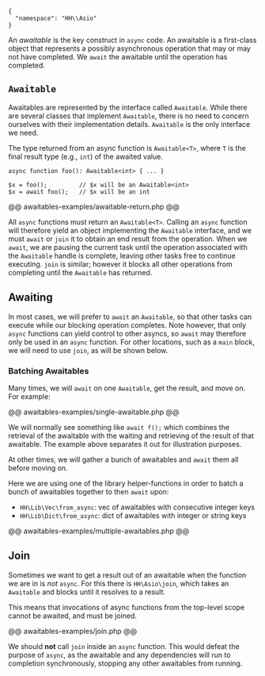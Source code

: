 ```yamlmeta
{
  "namespace": "HH\\Asio"
}
```

An *awaitable* is the key construct in `async` code. An awaitable is a first-class object that represents a possibly asynchronous 
operation that may or may not have completed. We `await` the awaitable until the operation has completed. 

## `Awaitable`

Awaitables are represented by the interface called `Awaitable`. While there are several classes that implement `Awaitable`, there is no 
need to concern ourselves with their implementation details. `Awaitable` is the only interface we need. 

The type returned from an async function is `Awaitable<T>`, where `T` is the final result type (e.g., `int`) of the awaited value.

```Hack
async function foo(): Awaitable<int> { ... }

$x = foo();         // $x will be an Awaitable<int>
$x = await foo();   // $x will be an int
```

@@ awaitables-examples/awaitable-return.php @@

All `async` functions must return an `Awaitable<T>`. Calling an `async` function will therefore yield an object implementing the `Awaitable` 
interface, and we must `await` or `join` it to obtain an end result from the operation. When we `await`, we are pausing the current task until 
the operation associated with the `Awaitable` handle is complete, leaving other tasks free to continue executing. `join` is similar; however it 
blocks all other operations from completing until the `Awaitable` has returned.

## Awaiting

In most cases, we will prefer to `await` an `Awaitable`, so that other tasks can execute while our blocking operation completes.  Note however, 
that only `async` functions can yield control to other asyncs, so `await` may therefore only be used in an `async` function.  For other locations, 
such as a `main` block, we will need to use `join`, as will be shown below.

### Batching Awaitables

Many times, we will `await` on one `Awaitable`, get the result, and move on. For example:

@@ awaitables-examples/single-awaitable.php @@

We will normally see something like `await f();` which combines the retrieval of the awaitable with the waiting and retrieving of the result 
of that awaitable. The example above separates it out for illustration purposes.

At other times, we will gather a bunch of awaitables and `await` them all before moving on.

Here we are using one of the library helper-functions in order to batch a bunch of awaitables together to then `await` upon:
* `HH\Lib\Vec\from_async`: vec of awaitables with consecutive integer keys
* `HH\Lib\Dict\from_async`: dict of awaitables with integer or string keys

@@ awaitables-examples/multiple-awaitables.php @@

## Join

Sometimes we want to get a result out of an awaitable when the function we are in is *not* `async`. For this there is `HH\Asio\join`, which 
takes an `Awaitable` and blocks until it resolves to a result.

This means that invocations of async functions from the top-level scope cannot be awaited, and must be joined.

@@ awaitables-examples/join.php @@

We should **not** call `join` inside an `async` function. This would defeat the purpose of `async`, as the awaitable and any dependencies will 
run to completion synchronously, stopping any other awaitables from running.
